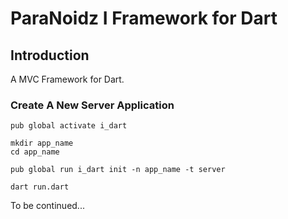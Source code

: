 ParaNoidz I Framework for Dart
===

## Introduction

A MVC Framework for Dart.

### Create A New Server Application

```shell
pub global activate i_dart

mkdir app_name
cd app_name

pub global run i_dart init -n app_name -t server

dart run.dart
```

To be continued...
